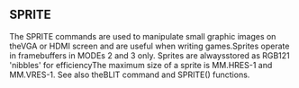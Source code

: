 ## SPRITE

The SPRITE commands are used to manipulate small graphic images on theVGA or HDMI screen and are useful when writing games.Sprites operate in framebuffers in MODEs 2 and 3 only. Sprites are alwaysstored as RGB121 'nibbles' for efficiencyThe maximum size of a sprite is MM.HRES-1 and MM.VRES-1. See also theBLIT command and SPRITE() functions.